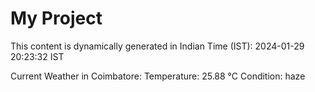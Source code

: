 # My Project

This content is dynamically generated in Indian Time (IST): 2024-01-29 20:23:32 IST


Current Weather in Coimbatore:
Temperature: 25.88 °C
Condition: haze
